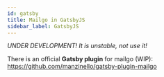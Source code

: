 ```yaml
---
id: gatsby
title: Mailgo in GatsbyJS
sidebar_label: GatsbyJS
---
```


_UNDER DEVELOPMENT! It is unstable, not use it!_

There is an official <strong>Gatsby plugin</strong> for mailgo (WIP): https://github.com/manzinello/gatsby-plugin-mailgo
